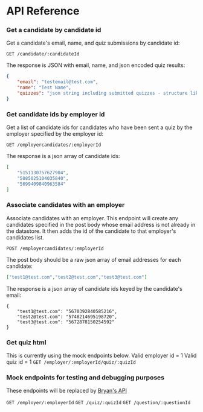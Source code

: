 # API Reference

### Get a candidate by candidate id
Get a candidate's email, name, and quiz submissions by candidate id:

`GET /candidate/:candidateId`

The response is JSON with email, name, and json encoded quiz results:
```json
{
    "email": "testemail@test.com",
    "name": "Test Name",
    "quizzes": "json string including submitted quizzes - structure likely to change"
}
```

### Get candidate ids by employer id
Get a list of candidate ids for candidates who have been sent a quiz by the employer specified by the employer id:

`GET /employercandidates/:employerId`

The response is a json array of candidate ids:
```json
[
    "5151130757627904",
    "5085025104035840",
    "5699409840963584"
]
```

### Associate candidates with an employer
Associate candidates with an employer. This endpoint will create any candidates specified in the post body whose email
address is not already in the datastore. It then adds the id of the candidate to that employer's candidates list.

`POST /employercandidates/:employerId`

The post body should be a raw json array of email addresses for each candidate:
```json
["test1@test.com","test2@test.com","test3@test.com"]
```

The response is a json array of candidate ids keyed by the candidate's email:
```
{
    "test1@test.com": "5670392840585216",
    "test2@test.com": "5748214695198720",
    "test3@test.com": "5672878150254592"
}
```

### Get quiz html
This is currently using the mock endpoints below.
Valid employer id = 1
Valid quiz id = 1
`GET /employer/:employerId/quiz/:quizId`

### Mock endpoints for testing and debugging purposes
These endpoints will be replaced by [Bryan's API](https://github.com/brynsroberts/quiz_generation_backend/tree/main/documentation)

`GET /employer/:employerId`
`GET /quiz/:quizId`
`GET /question/:questionId`
